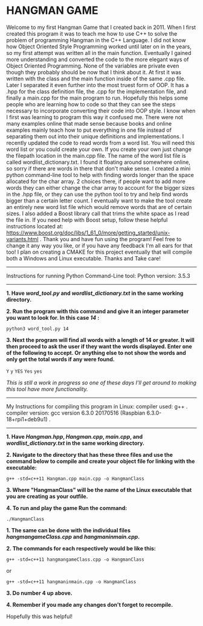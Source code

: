 # HANGMAN GAME

Welcome to my first Hangman Game that I created back in 2011. When I first created this program it was to teach me how to use
C++ to solve the problem of programming Hangman in the C++ Language. I did not know how Object Oriented Style Programming
worked until later on in the years, so my first attempt was written all in the main function. Eventually I gained more
understanding and converted the code to the more elegant ways of Object Oriented Programming. None of the variables are private
even though they probably should be now that I think about it. At first it was written with the class and the main function
inside of the same .cpp file. Later I separated it even further into the most truest form of OOP.
It has a .hpp for the class definition file, the .cpp for the implementation file, and finally a main.cpp for the main program
to run. Hopefully this helps some people who are learning how to code so that they can see the steps necessary to incorporate
converting their code into OOP style. I know when I first was learning to program this way it confused me. There were not many
examples online that made sense because books and online examples mainly teach how to put everything in one file instead
of separating them out into their unique definitions and implementations. I recently updated the code to read words from a word
list. You will need this word list or you could create your own. If you create your own just change the filepath location in
the main.cpp file. The name of the word list file is called wordlist_dictionary.txt. I found it floating around somewhere online,
so sorry if there are words in there that don't make sense. I created a mini python command-line tool to help with finding words
longer than the space allocated for the char array. 2 choices there, if people want to add more words they can either change the
char array to account for the bigger sizes in the .hpp file, or they can use the python tool to try and help find words bigger
than a certain letter count. I eventually want to make the tool create an entirely new word list file which would remove words
that are of certain sizes. I also added a Boost library call that trims the white space as I read the file in. If you need help
with Boost setup, follow these helpful instructions located at:
https://www.boost.org/doc/libs/1_61_0/more/getting_started/unix-variants.html .
Thank you and have fun using the program! Feel free to change it any way you like, or if you have any feedback I'm all ears
for that too! I plan on creating a CMAKE for this project eventually that will
compile both a Windows and Linux executable. Thanks and Take care!

***
Instructions for running Python Command-Line tool:
Python version: 3.5.3
***

**1. Have _word_tool.py_ and _wordlist_dictionary.txt_ in the same working
directory.**

**2. Run the program with this command and give it an integer parameter you want
to look for. In this case *14* :**

`python3 word_tool.py 14`

**3. Next the program will find all words with a length of 14 or greater. It
will then proceed to ask the user if they want the words displayed. Enter one of
the following to accept. Or anything else to not show the words and only get the
total words if any were found.**

`Y` `y` `YES` `Yes` `yes`

*This is still a work in progress so one of these days I'll get around to making
this tool have more functionality.*

***
My Instructions for compiling this program in Linux:
compiler used: g++ .
compiler version: gcc version 6.3.0 20170516 (Raspbian 6.3.0-18+rpi1+deb9u1) .
***

**1. Have _Hangman.hpp_, _Hangman.cpp_,  _main.cpp_, and
_wordlist_dictionary.txt_ in the same working
directory.**

**2. Navigate to the directory that has these three files and use the command below to compile and create your object file for linking with the executable:**

`g++ -std=c++11 Hangman.cpp main.cpp -o HangmanClass`

**3. Where "HangmanClass" will be the name of the Linux executable that you are creating as your outfile.**

**4. To run and play the game Run the command:**

`./HangmanClass`

**1. The same can be done with the individual files _hangmangameClass.cpp_ and _hangmaninmain.cpp_.**

**2. The commands for each respectively would be like this:**

`g++ -std=c++11 hangmangameClass.cpp -o HangmanClass`

or

`g++ -std=c++11 hangmaninmain.cpp -o HangmanClass`

**3. Do number 4 up above.**

**4. Remember if you made any changes don't forget to recompile.**

Hopefully this was helpful!
